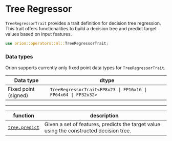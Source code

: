 # Tree Regressor

`TreeRegressorTrait` provides a trait definition for decision tree regression. This trait offers functionalities to build a decision tree and predict target values based on input features.

```rust
use orion::operators::ml::TreeRegressorTrait;
```

### Data types

Orion supports currently only fixed point data types for `TreeRegressorTrait`.

| Data type            | dtype                                                         |
| -------------------- | ------------------------------------------------------------- |
| Fixed point (signed) | `TreeRegressorTrait<FP8x23 \| FP16x16 \| FP64x64 \| FP32x32>` |

***

| function | description |
| --- | --- |
| [`tree.predict`](tree.predict.md) | Given a set of features, predicts the target value using the constructed decision tree. |

